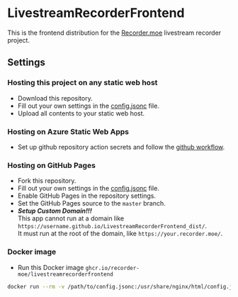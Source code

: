 # LivestreamRecorderFrontend

This is the frontend distribution for the [Recorder.moe](https://recorder.moe) livestream recorder project.

## Settings

### Hosting this project on any static web host

- Download this repository.
- Fill out your own settings in the [config.jsonc](./config.jsonc) file.
- Upload all contents to your static web host.

### Hosting on Azure Static Web Apps

- Set up github repository action secrets and follow the [github workflow](./.github/workflows/azure_static_web_apps.yml).

### Hosting on GitHub Pages

- Fork this repository.
- Fill out your own settings in the [config.jsonc](./config.jsonc) file.
- Enable GitHub Pages in the repository settings.
- Set the GitHub Pages source to the `master` branch.
- ***Setup Custom Domain!!!***\
  This app cannot run at a domain like `https://username.github.io/LivestreamRecorderFrontend_dist/`.\
  It must run at the root of the domain, like `https://your.recorder.moe/`.

### Docker image

- Run this Docker image `ghcr.io/recorder-moe/livestreamrecorderfrontend`

```bash
docker run --rm -v /path/to/config.jsonc:/usr/share/nginx/html/config.jsonc:ro -p 80:80 ghcr.io/recorder-moe/livestreamrecorderfrontend
```
